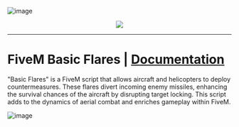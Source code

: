 ![image](https://media.discordapp.net/attachments/985134187600297986/1154892454550585374/trusted-banner.png?width=1440&height=465)
<p align="center">
    <a href="https://discord.gg/hmmM89nCdX">
        <img src="https://img.shields.io/discord/1068573047172374634?style=for-the-badge&logo=discord&labelColor=7289da&logoColor=white&color=2c2f33&label=Discord"/>
    </a>
</p>

---

# FiveM Basic Flares | [Documentation](https://docs.trusted-studios.eu/FiveM/basic-flares)

"Basic Flares" is a FiveM script that allows aircraft and helicopters to deploy countermeasures. These flares divert incoming enemy missiles, enhancing the survival chances of the aircraft by disrupting target locking. This script adds to the dynamics of aerial combat and enriches gameplay within FiveM.

![image](https://media.discordapp.net/attachments/1126897340335276102/1143293571420663910/basic-flares.png?width=1246&height=701)
